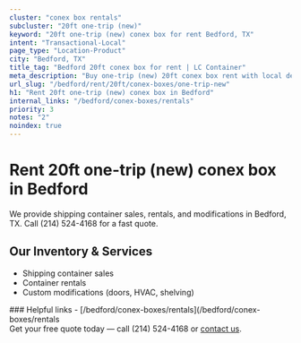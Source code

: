 ```yaml
---
cluster: "conex box rentals"
subcluster: "20ft one-trip (new)"
keyword: "20ft one-trip (new) conex box for rent Bedford, TX"
intent: "Transactional-Local"
page_type: "Location-Product"
city: "Bedford, TX"
title_tag: "Bedford 20ft conex box for rent | LC Container"
meta_description: "Buy one-trip (new) 20ft conex box rent with local delivery in Bedford, TX. LC Container — local Since 2003. Request a fast quote today."
url_slug: "/bedford/rent/20ft/conex-boxes/one-trip-new"
h1: "Rent 20ft one-trip (new) conex box in Bedford"
internal_links: "/bedford/conex-boxes/rentals"
priority: 3
notes: "2"
noindex: true
---
```


# Rent 20ft one-trip (new) conex box in Bedford

We provide shipping container sales, rentals, and modifications in Bedford, TX. Call (214) 524-4168 for a fast quote.

## Our Inventory & Services
- Shipping container sales
- Container rentals
- Custom modifications (doors, HVAC, shelving)

<div data-section="internal-links">
### Helpful links
- [/bedford/conex-boxes/rentals](/bedford/conex-boxes/rentals
</div>

<div data-section="cta">
Get your free quote today — call (214) 524-4168 or <a href="/contact">contact us</a>.
</div>

<script type="application/ld+json">{"@context":"https://schema.org","@type":"FAQPage","mainEntity":[{"@type":"Question","name":"How much does delivery cost in Bedford, TX?","acceptedAnswer":{"@type":"Answer","text":"Delivery costs vary by distance and container size. Most deliveries in Bedford, TX range from $150-$300. Call (214) 524-4168 for an exact quote based on your specific location."}},{"@type":"Question","name":"Do you offer financing or payment plans?","acceptedAnswer":{"@type":"Answer","text":"We accept major credit cards, checks, and can discuss commercial terms for bulk purchases. Call (214) 524-4168 to discuss options."}},{"@type":"Question","name":"Can you customize containers in Bedford, TX?","acceptedAnswer":{"@type":"Answer","text":"Yes — we perform modifications like doors, HVAC, insulation, and shelving. Request a custom quote at (214) 524-4168 or via our contact form."}}]}</script>
